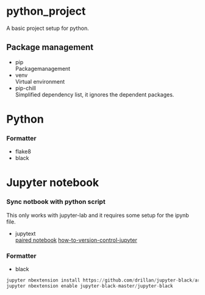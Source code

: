 # python_project
A basic project setup for python.


## Package management
- pip  
  Packagemanagement
- venv  
  Virtual environment
- pip-chill  
  Simplified dependency list, it ignores the dependent packages.

# Python

### Formatter
- flake8
- black

# Jupyter notebook

### Sync notbook with python script
This only works with jupyter-lab and it requires some setup for the ipynb file.
- jupytext  
[paired notebook](https://jupytext.readthedocs.io/en/latest/paired-notebooks.html)
[how-to-version-control-jupyter](https://nextjournal.com/schmudde/how-to-version-control-jupyter)

### Formatter
- black
```python
jupyter nbextension install https://github.com/drillan/jupyter-black/archive/master.zip -- user
jupyter nbextension enable jupyter-black-master/jupyter-black
```